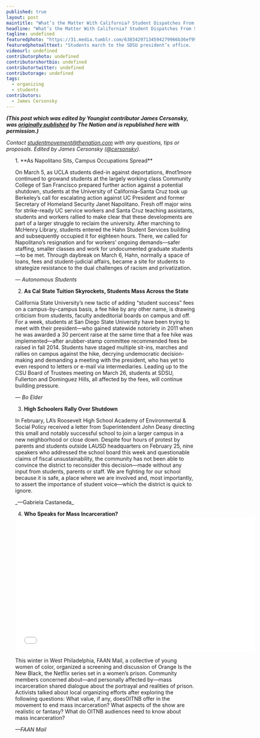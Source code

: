 ```yaml
---
published: true
layout: post
maintitle: "What’s the Matter With California? Student Dispatches From Santa Cruz to the Border - {Young}ist"
headline: "What’s the Matter With California? Student Dispatches From Santa Cruz to the Border"
tagline: undefined
featuredphoto: "https://31.media.tumblr.com/63034297134594279966b36ef99ffbea/tumblr_inline_n24spzOK4L1rkj9dw.jpg"
featuredphotoalttext: "Students march to the SDSU president’s office. (Credit: Nadir Bouhmouch)"
videourl: undefined
contributorphoto: undefined
contributorshortbio: undefined
contributortwitter: undefined
contributorage: undefined
tags: 
  - organizing
  - students
contributors: 
  - James Cersonsky
---
```


_**(This post which was edited by Youngist contributor James Cersonsky, was [originally published](http://www.thenation.com/blog/178734/whats-matter-california-student-dispatches-santa-cruz-border#) by The Nation and is republished here with permission.)**_

_Contact <a href='mailto:studentmovement@thenation.com'>studentmovement@thenation.com</a> with any questions, tips or proposals. Edited by James Cersonsky ([@cersonsky](https://twitter.com/cersonsky))._

<ol>
1. **As Napolitano Sits, Campus Occupations Spread**


<p>On March 5, as UCLA students died-in against deportations, #not1more continued to growand students at the largely working class Community College of San Francisco prepared further action against a potential shutdown, students at the University of California–Santa Cruz took up Berkeley’s call for escalating action against UC President and former Secretary of Homeland Security Janet Napolitano. Fresh off major wins for strike-ready UC service workers and Santa Cruz teaching assistants, students and workers rallied to make clear that these developments are part of a larger struggle to reclaim the university. After marching to McHenry Library, students entered the Hahn Student Services building and subsequently occupied it for eighteen hours. There, we called for Napolitano’s resignation and for workers’ ongoing demands—safer staffing, smaller classes and work for undocumented graduate students—to be met. Through daybreak on March 6, Hahn, normally a space of loans, fees and student-judicial affairs, became a site for students to strategize resistance to the dual challenges of racism and privatization.</p>

_— Autonomous Students_

2. **As Cal State Tuition Skyrockets, Students Mass Across the State**
<p>California State University’s new tactic of adding “student success” fees on a campus-by-campus basis, a fee hike by any other name, is drawing criticism from students, faculty andeditorial boards on campus and off. For a week, students at San Diego State University have been trying to meet with their president—who gained statewide notoriety in 2011 when he was awarded a 30 percent raise at the same time that a fee hike was implemented—after arubber-stamp committee recommended fees be raised in fall 2014. Students have staged multiple sit-ins, marches and rallies on campus against the hike, decrying undemocratic decision-making and demanding a meeting with the president, who has yet to even respond to letters or e-mail via intermediaries. Leading up to the CSU Board of Trustees meeting on March 26, students at SDSU, Fullerton and Dominguez Hills, all affected by the fees, will continue building pressure.</p>

_— Bo Elder_

3. **High Schoolers Rally Over Shutdown**
<p>In February, LA’s Roosevelt High School Academy of Environmental & Social Policy received a letter from Superintendent John Deasy directing this small and notably successful school to join a larger campus in a new neighborhood or close down. Despite four hours of protest by parents and students outside LAUSD headquarters on February 25, nine speakers who addressed the school board this week and questionable claims of fiscal unsustainability, the community has not been able to convince the district to reconsider this decision—made without any input from students, parents or staff. We are fighting for our school because it is safe, a place where we are involved and, most importantly, to assert the importance of student voice—which the district is quick to ignore.</p>
_—Gabriela Castaneda_

4. **Who Speaks for Mass Incarceration?**

<iframe width="640" height="360" src="//www.youtube.com/embed/HltoN8H9tUg?feature=player_embedded" frameborder="0" allowfullscreen></iframe>

<p>This winter in West Philadelphia, FAAN Mail, a collective of young women of color, organized a screening and discussion of Orange Is the New Black, the Netflix series set in a women’s prison. Community members concerned about—and personally affected by—mass incarceration shared dialogue about the portrayal and realities of prison. Activists talked about local organizing efforts after exploring the following questions: What value, if any, doesOITNB offer in the movement to end mass incarceration? What aspects of the show are realistic or fantasy? What do OITNB audiences need to know about mass incarceration?</p>

_—FAAN Mail_

</ol>